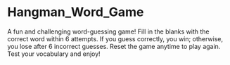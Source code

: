 # Hangman_Word_Game
A fun and challenging word-guessing game! Fill in the blanks with the correct word within 6 attempts. If you guess correctly, you win; otherwise, you lose after 6 incorrect guesses. Reset the game anytime to play again. Test your vocabulary and enjoy!
